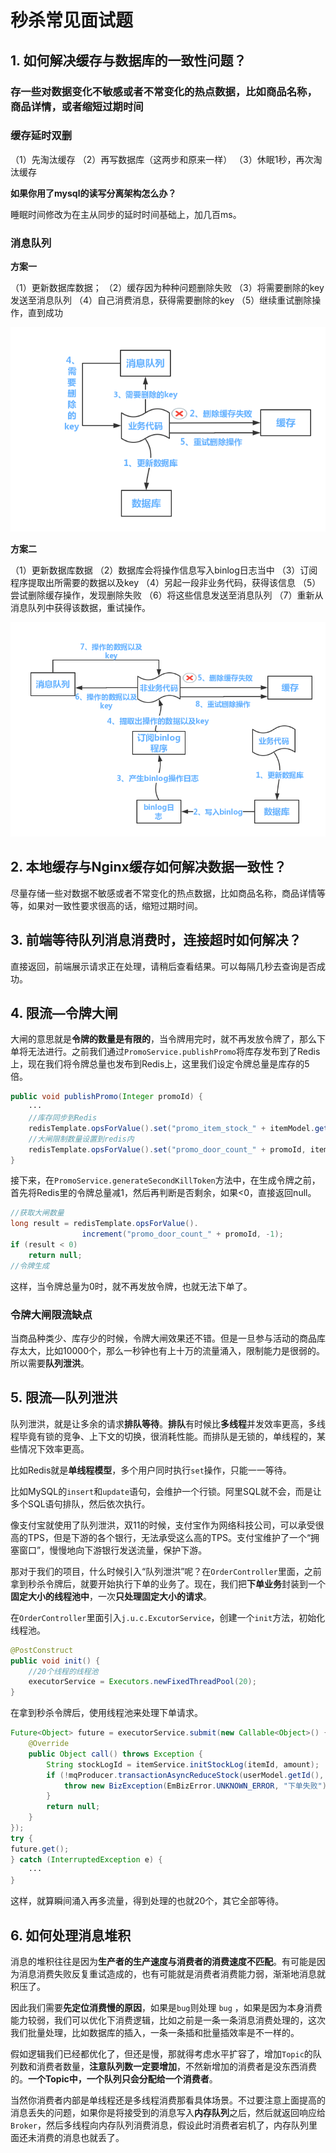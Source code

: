 # 秒杀常见面试题

## 1. 如何解决缓存与数据库的一致性问题？

### **存一些对数据变化不敏感或者不常变化的热点数据**，比如商品名称，商品详情，或者缩短过期时间



### 缓存延时双删

（1）先淘汰缓存
（2）再写数据库（这两步和原来一样）
（3）休眠1秒，再次淘汰缓存

**如果你用了mysql的读写分离架构怎么办？**

睡眠时间修改为在主从同步的延时时间基础上，加几百ms。



### 消息队列

**方案一**

（1）更新数据库数据；
（2）缓存因为种种问题删除失败
（3）将需要删除的key发送至消息队列
（4）自己消费消息，获得需要删除的key
（5）继续重试删除操作，直到成功

![image](/img/秒杀常见面试题.assets/o_update1.png)

**方案二**

（1）更新数据库数据
（2）数据库会将操作信息写入binlog日志当中
（3）订阅程序提取出所需要的数据以及key
（4）另起一段非业务代码，获得该信息
（5）尝试删除缓存操作，发现删除失败
（6）将这些信息发送至消息队列
（7）重新从消息队列中获得该数据，重试操作。

![image](/img/秒杀常见面试题.assets/o_update2.png)

## 2. 本地缓存与Nginx缓存如何解决数据一致性？

尽量存储一些对数据不敏感或者不常变化的热点数据，比如商品名称，商品详情等等，如果对一致性要求很高的话，缩短过期时间。



## 3. 前端等待队列消息消费时，连接超时如何解决？

直接返回，前端展示请求正在处理，请稍后查看结果。可以每隔几秒去查询是否成功。



## 4. 限流—令牌大闸

大闸的意思就是**令牌的数量是有限的**，当令牌用完时，就不再发放令牌了，那么下单将无法进行。之前我们通过`PromoService.publishPromo`将库存发布到了Redis上，现在我们将令牌总量也发布到Redis上，这里我们设定令牌总量是库存的5倍。

```java
public void publishPromo(Integer promoId) {
    ···
    //库存同步到Redis
    redisTemplate.opsForValue().set("promo_item_stock_" + itemModel.getId(), itemModel.getStock());
    //大闸限制数量设置到redis内
    redisTemplate.opsForValue().set("promo_door_count_" + promoId, itemModel.getStock().intValue() * 5);
}
```

接下来，在`PromoService.generateSecondKillToken`方法中，在生成令牌之前，首先将Redis里的令牌总量减1，然后再判断是否剩余，如果<0，直接返回null。

```java
//获取大闸数量
long result = redisTemplate.opsForValue().
                increment("promo_door_count_" + promoId, -1);
if (result < 0) 
    return null;
//令牌生成       
```

这样，当令牌总量为0时，就不再发放令牌，也就无法下单了。

### 令牌大闸限流缺点

当商品种类少、库存少的时候，令牌大闸效果还不错。但是一旦参与活动的商品库存太大，比如10000个，那么一秒钟也有上十万的流量涌入，限制能力是很弱的。所以需要**队列泄洪**。

## 5. 限流—队列泄洪

队列泄洪，就是让多余的请求**排队等待**。**排队**有时候比**多线程**并发效率更高，多线程毕竟有锁的竞争、上下文的切换，很消耗性能。而排队是无锁的，单线程的，某些情况下效率更高。

比如Redis就是**单线程模型**，多个用户同时执行`set`操作，只能一一等待。

比如MySQL的`insert`和`update`语句，会维护一个行锁。阿里SQL就不会，而是让多个SQL语句排队，然后依次执行。

像支付宝就使用了队列泄洪，双11的时候，支付宝作为网络科技公司，可以承受很高的TPS，但是下游的各个银行，无法承受这么高的TPS。支付宝维护了一个“拥塞窗口”，慢慢地向下游银行发送流量，保护下游。

那对于我们的项目，什么时候引入“队列泄洪”呢？在`OrderController`里面，之前拿到秒杀令牌后，就要开始执行下单的业务了。现在，我们把**下单业务**封装到一个**固定大小的线程池中**，一次**只处理固定大小的请求**。

在`OrderController`里面引入`j.u.c.ExcutorService`，创建一个`init`方法，初始化线程池。

```java
@PostConstruct
public void init() {
    //20个线程的线程池
    executorService = Executors.newFixedThreadPool(20);
}
```



在拿到秒杀令牌后，使用线程池来处理下单请求。

```java
Future<Object> future = executorService.submit(new Callable<Object>() {
    @Override
    public Object call() throws Exception {
        String stockLogId = itemService.initStockLog(itemId, amount);
        if (!mqProducer.transactionAsyncReduceStock(userModel.getId(), itemId, promoId, amount, stockLogId)) {
            throw new BizException(EmBizError.UNKNOWN_ERROR, "下单失败");
        }
        return null;
    }
});
try {
future.get();
} catch (InterruptedException e) {
    ···
}
```



这样，就算瞬间涌入再多流量，得到处理的也就20个，其它全部等待。

## 6. 如何处理消息堆积

消息的堆积往往是因为**生产者的生产速度与消费者的消费速度不匹配**。有可能是因为消息消费失败反复重试造成的，也有可能就是消费者消费能力弱，渐渐地消息就积压了。

因此我们需要**先定位消费慢的原因**，如果是`bug`则处理 `bug` ，如果是因为本身消费能力较弱，我们可以优化下消费逻辑，比如之前是一条一条消息消费处理的，这次我们批量处理，比如数据库的插入，一条一条插和批量插效率是不一样的。

假如逻辑我们已经都优化了，但还是慢，那就得考虑水平扩容了，增加`Topic`的队列数和消费者数量，**注意队列数一定要增加**，不然新增加的消费者是没东西消费的。**一个Topic中，一个队列只会分配给一个消费者**。

当然你消费者内部是单线程还是多线程消费那看具体场景。不过要注意上面提高的消息丢失的问题，如果你是将接受到的消息写入**内存队列**之后，然后就返回响应给`Broker`，然后多线程向内存队列消费消息，假设此时消费者宕机了，内存队列里面还未消费的消息也就丢了。

